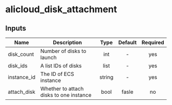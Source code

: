 # alicloud_disk_attachment

## Inputs

| Name | Description | Type | Default | Required |
|------|-------------|:----:|:-----:|:-----:|
| disk_count | Number of disks to launch | int | - | yes |
| disk_ids | A list IDs of disks | list | - | yes |
| instance_id | The ID of ECS instance | string | - | yes |
| attach_disk | Whether to attach disks to one instance | bool | fasle | no |